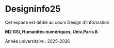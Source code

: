 # Designinfo25

Cet espace est dédié au cours Design d'Information

**M2 GSI, Humanités numériques, Univ.Paris 8.**

Année universitaire : 2025-2026 
